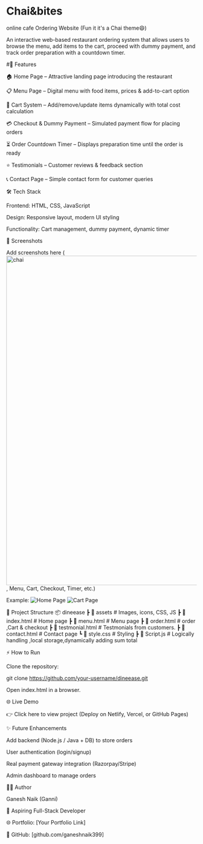 # Chai&bites
online cafe Ordering Website (Fun it it's a Chai theme😄)

An interactive web-based restaurant ordering system that allows users to browse the menu,
add items to the cart, proceed with dummy payment, and track order preparation with a countdown timer.

#🚀 Features

🏠 Home Page – Attractive landing page introducing the restaurant

📋 Menu Page – Digital menu with food items, prices & add-to-cart option

🛒 Cart System – Add/remove/update items dynamically with total cost calculation

💳 Checkout & Dummy Payment – Simulated payment flow for placing orders

⏳ Order Countdown Timer – Displays preparation time until the order is ready

⭐ Testimonials – Customer reviews & feedback section

📞 Contact Page – Simple contact form for customer queries

🛠️ Tech Stack

Frontend: HTML, CSS, JavaScript

Design: Responsive layout, modern UI styling

Functionality: Cart management, dummy payment, dynamic timer

📸 Screenshots

Add screenshots here (<img width="886" height="870" alt="chai" src="https://github.com/user-attachments/assets/e61f4d05-87ee-49f7-b6ee-5c0ca43ff1fd" />
, Menu, Cart, Checkout, Timer, etc.)

Example:
![Home Page](screenshots/home.png)
![Cart Page](screenshots/cart.png)

📂 Project Structure
📦 dineease
 ┣ 📂 assets        # Images, icons, CSS, JS
 ┣ 📜 index.html    # Home page
 ┣ 📜 menu.html     # Menu page
 ┣ 📜 order.html     # order ,Cart & checkout
 ┣ 📜 testmonial.html  # Testmonials from customers.
 ┣ 📜 contact.html  # Contact page
 ┗ 📜 style.css     # Styling
 ┣ 📜 Script.js  # Logically handling ,local storage,dynamically adding sum total

⚡ How to Run

Clone the repository:

git clone https://github.com/your-username/dineease.git


Open index.html in a browser.

🌐 Live Demo

👉 Click here to view project
 (Deploy on Netlify, Vercel, or GitHub Pages)

✨ Future Enhancements

Add backend (Node.js / Java + DB) to store orders

User authentication (login/signup)

Real payment gateway integration (Razorpay/Stripe)

Admin dashboard to manage orders

👨‍💻 Author

Ganesh Naik (Ganni)

💼 Aspiring Full-Stack Developer

🌐 Portfolio: [Your Portfolio Link]

🔗 GitHub: [github.com/ganeshnaik399]
